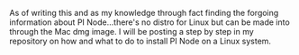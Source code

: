 As of writing this and as my knowledge through fact finding the forgoing information about PI Node...there's no distro for Linux but can be made into through the Mac dmg image.  I will be posting a step by step in my repository on how and what to do to install PI Node on a Linux system. 